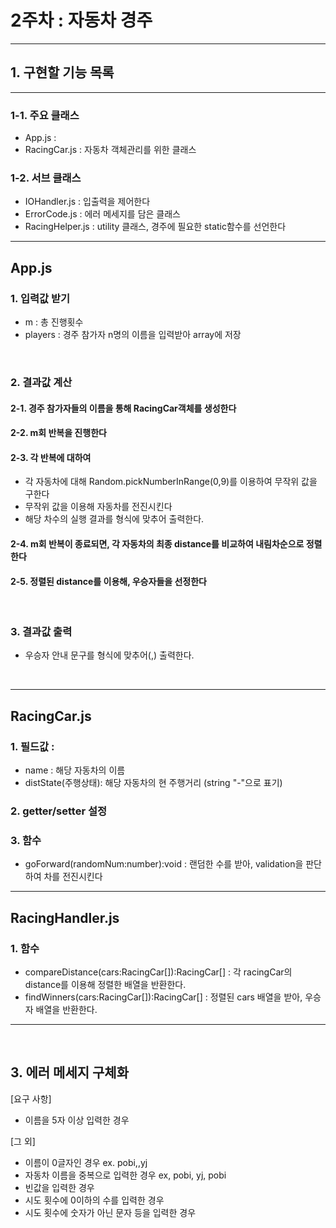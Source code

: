 # 2주차 : 자동차 경주

---
## 1. 구현할 기능 목록

---
### 1-1. 주요 클래스
- App.js :
- RacingCar.js : 자동차 객체관리를 위한 클래스


### 1-2. 서브 클래스
- IOHandler.js : 입출력을 제어한다
- ErrorCode.js : 에러 메세지를 담은 클래스
- RacingHelper.js : utility 클래스, 경주에 필요한 static함수를 선언한다

--- 
## App.js
### 1. 입력값 받기
- m : 총 진행횟수
- players : 경주 참가자 n명의 이름을 입력받아 array에 저장
<br/>

### 2. 결과값 계산
#### 2-1. 경주 참가자들의 이름을 통해 RacingCar객체를 생성한다

#### 2-2. m회 반복을 진행한다

#### 2-3. 각 반복에 대하여
- 각 자동차에 대해 Random.pickNumberInRange(0,9)를 이용하여 무작위 값을 구한다
- 무작위 값을 이용해 자동차를 전진시킨다
- 해당 차수의 실행 결과를 형식에 맞추어 출력한다.
#### 2-4. m회 반복이 종료되면, 각 자동차의 최종 distance를 비교하여 내림차순으로 정렬한다
#### 2-5. 정렬된 distance를 이용해, 우승자들을 선정한다

<br/>

### 3. 결과값 출력
- 우승자 안내 문구를 형식에 맞추어(,) 출력한다.

<br/>

---
## RacingCar.js
### 1. 필드값 :
- name : 해당 자동차의 이름
- distState(주행상태): 해당 자동차의 현 주행거리 (string "-"으로 표기)

### 2. getter/setter 설정
### 3. 함수
- goForward(randomNum:number):void : 랜덤한 수를 받아, validation을 판단하여 차를 전진시킨다

--- 
## RacingHandler.js
### 1. 함수
- compareDistance(cars:RacingCar[]):RacingCar[] : 각 racingCar의 distance를 이용해 정렬한 배열을 반환한다.
- findWinners(cars:RacingCar[]):RacingCar[] : 정렬된 cars 배열을 받아, 우승자 배열을 반환한다.

--- 
<br/> 

## 3. 에러 메세지 구체화
[요구 사항]
- 이름을 5자 이상 입력한 경우<br/>

[그 외]
- 이름이 0글자인 경우 ex. pobi,,yj
- 자동차 이름을 중복으로 입력한 경우 ex, pobi, yj, pobi
- 빈값을 입력한 경우 
- 시도 횟수에 0이하의 수를 입력한 경우 
- 시도 횟수에 숫자가 아닌 문자 등을 입력한 경우
